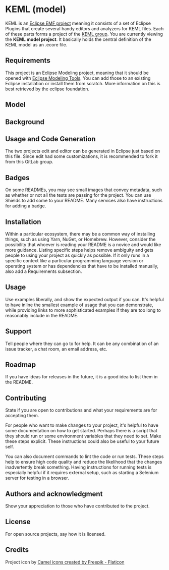 # KEML (model)

KEML is an [Eclipse EMF project](https://projects.eclipse.org/projects/modeling.emf.emf) meaning it consists of a set of Eclipse Plugins that create several handy editors and analyzers for KEML files. Each of these parts forms a project of the [KEML group](https://gitlab.uni-koblenz.de/keml). You are currently viewing the **KEML model project**. It basically holds the central definition of the KEML model as an .ecore file.

## Requirements
This project is an Eclipse Modeling project, meaning that it should be opened with [Eclipse Modeling Tools](https://www.eclipse.org/downloads/packages/release/2024-03/r/eclipse-modeling-tools). You can add those to an existing Eclipse installation or install them from scratch. More information on this is best retrieved by the eclipse foundation.

## Model

## Background


## Usage and Code Generation

 The two projects edit and editor can be generated in Eclipse just based on this file. Since edit had some customizations, it is recommended to fork it from this GitLab group.


## Badges
On some READMEs, you may see small images that convey metadata, such as whether or not all the tests are passing for the project. You can use Shields to add some to your README. Many services also have instructions for adding a badge.


## Installation
Within a particular ecosystem, there may be a common way of installing things, such as using Yarn, NuGet, or Homebrew. However, consider the possibility that whoever is reading your README is a novice and would like more guidance. Listing specific steps helps remove ambiguity and gets people to using your project as quickly as possible. If it only runs in a specific context like a particular programming language version or operating system or has dependencies that have to be installed manually, also add a Requirements subsection.

## Usage
Use examples liberally, and show the expected output if you can. It's helpful to have inline the smallest example of usage that you can demonstrate, while providing links to more sophisticated examples if they are too long to reasonably include in the README.

## Support
Tell people where they can go to for help. It can be any combination of an issue tracker, a chat room, an email address, etc.

## Roadmap
If you have ideas for releases in the future, it is a good idea to list them in the README.

## Contributing
State if you are open to contributions and what your requirements are for accepting them.

For people who want to make changes to your project, it's helpful to have some documentation on how to get started. Perhaps there is a script that they should run or some environment variables that they need to set. Make these steps explicit. These instructions could also be useful to your future self.

You can also document commands to lint the code or run tests. These steps help to ensure high code quality and reduce the likelihood that the changes inadvertently break something. Having instructions for running tests is especially helpful if it requires external setup, such as starting a Selenium server for testing in a browser.

## Authors and acknowledgment
Show your appreciation to those who have contributed to the project.

## License
For open source projects, say how it is licensed.


## Credits

Project icon by <a href="https://www.flaticon.com/free-icons/camel" title="camel icons">Camel icons created by Freepik - Flaticon</a>
